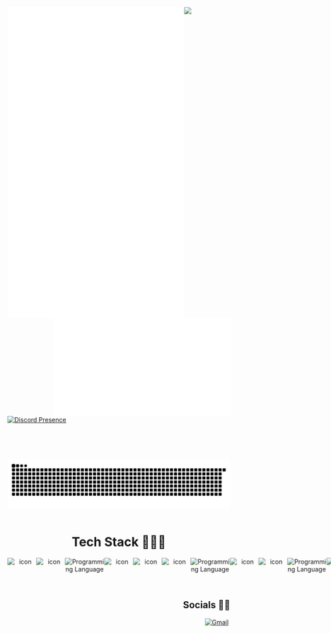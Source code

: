 <!--LuluW Profile-->

<!--Metrics-->

[<img align="left" width="400" alt="General Metrics" src="assets/general.svg">](#)
[<img align="right" width="400" alt="Achievements" src="assets/achievements.svg">](#)

<!--Stats-->

[<img  width="400px" src="https://github-readme-streak-stats.herokuapp.com/?user=Phuyalgaurav&theme=dark&hide_border=true"/>](#)

[![Discord Presence](https://lanyard.cnrad.dev/api/572936387473440768)](https://discord.com/users/572936387473440768)

<br>
<br>
<br>
<br>

<div align="center">
<picture>
  <source media="(prefers-color-scheme: dark)" srcset="https://raw.githubusercontent.com/phuyalgaurav/phuyalgaurav/output/github-contribution-grid-snake-dark.svg">
  <source media="(prefers-color-scheme: light)" srcset="https://raw.githubusercontent.com/phuyalgaurav/phuyalgaurav/output/github-contribution-grid-snake.svg">
  <img alt="github contribution grid snake animation" src="https://raw.githubusercontent.com/phuyalgaurav/phuyalgaurav/output/github-contribution-grid-snake.svg">
</picture>
</div>
<br>
<div align="center">

<h1>Tech Stack 🚀👩‍🚀</h1>
<div style="display: flex; align-items: flex-start;">
<img src="https://techstack-generator.vercel.app/python-icon.svg" alt="icon" width="65" height="65" />
<img src="https://techstack-generator.vercel.app/django-icon.svg" alt="icon" width="65" height="65" />
<img src="https://skillicons.dev/icons?i=fastapi" alt="Programming Language"  height="65"/>
<img src="https://techstack-generator.vercel.app/github-icon.svg" alt="icon" width="65" height="65" />
<img src="https://techstack-generator.vercel.app/docker-icon.svg" alt="icon" width="65" height="65" />
<img src="https://techstack-generator.vercel.app/restapi-icon.svg" alt="icon" width="65" height="65" />
<img src="https://skillicons.dev/icons?i=bootstrap" alt="Programming Language"  height="65"/>
<img src="https://techstack-generator.vercel.app/redux-icon.svg" alt="icon" width="65" height="65" />
<img src="https://techstack-generator.vercel.app/js-icon.svg" alt="icon" width="65" height="65" />
<img src="https://skillicons.dev/icons?i=vercel" alt="Programming Language"  height="65"/>
<img src="https://techstack-generator.vercel.app/react-icon.svg" alt="icon" width="65" height="65" />
<img src="https://techstack-generator.vercel.app/mysql-icon.svg" alt="icon" width="65" height="65" />
</div>

</div>

<div align="right">
  
## Socials :rocket::star2:
[![Gmail](https://skillicons.dev/icons?i=gmail)](mailto:phuyalgaurav90@gmail.com)&nbsp;
</div>
